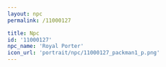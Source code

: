```yaml
---
layout: npc
permalink: /11000127

title: Npc
id: '11000127'
npc_name: 'Royal Porter'
icon_url: 'portrait/npc/11000127_packman1_p.png'
---
```

